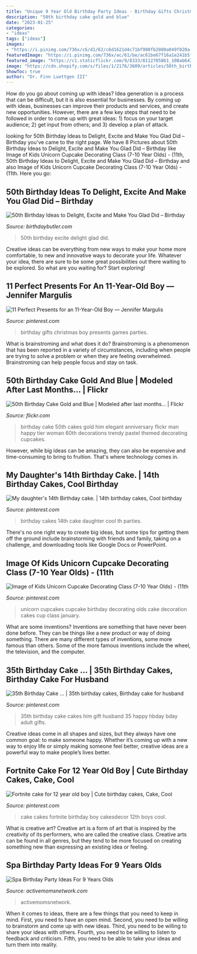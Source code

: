 ```yaml
---
title: "Unique 9 Year Old Birthday Party Ideas - Birthday Gifts Christmas Boy Presents Games Parties"
description: "50th birthday cake gold and blue"
date: "2023-01-25"
categories:
- "ideas"
tags: ["ideas"]
images:
- "https://i.pinimg.com/736x/c6/d1/62/c6d1621d4c71bf980fb2080a049f020a--birthday-games-th-birthday.jpg"
featuredImage: "https://i.pinimg.com/736x/ac/61/be/ac61be67f16a1e241b5f7bb2fcf31ac4--th-birthday-cakes-birthday-parties.jpg"
featured_image: "https://c1.staticflickr.com/9/8333/8112705861_108ab643d9_b.jpg"
image: "https://cdn.shopify.com/s/files/1/2176/3609/articles/50th_birthday_ideas_6090288a-bda6-4f3b-a28d-6db51c7656cd.jpg?v=1596214893"
ShowToc: true
author: "Dr. Finn Luettgen III"
---
```



How do you go about coming up with ideas?
Idea generation is a process that can be difficult, but it is also essential for businesses. By coming up with ideas, businesses can improve their products and services, and create new opportunities. However, there are a few key steps that need to be followed in order to come up with great ideas: 1) focus on your target audience; 2) get input from others; and 3) develop a plan of attack.

	

		
looking for 50th Birthday Ideas to Delight, Excite and Make You Glad Did – Birthday you've came to the right page. We have 8 Pictures about 50th Birthday Ideas to Delight, Excite and Make You Glad Did – Birthday like Image of Kids Unicorn Cupcake Decorating Class (7-10 Year Olds) - (11th, 50th Birthday Ideas to Delight, Excite and Make You Glad Did – Birthday and also Image of Kids Unicorn Cupcake Decorating Class (7-10 Year Olds) - (11th. Here you go:
		
    
## 50th Birthday Ideas To Delight, Excite And Make You Glad Did – Birthday

<img loading=lazy src="https://cdn.shopify.com/s/files/1/2176/3609/articles/50th_birthday_ideas_6090288a-bda6-4f3b-a28d-6db51c7656cd.jpg?v=1596214893" onerror="this.onerror=null;this.src='https://tse3.mm.bing.net/th?id=OIP.qiHctBFIL-t-5iQputBv1gHaLH&amp;pid=15.1';" alt="50th Birthday Ideas to Delight, Excite and Make You Glad Did – Birthday">

_Source: birthdaybutler.com_

>50th birthday excite delight glad did. 

	

Creative ideas can be everything from new ways to make your home more comfortable, to new and innovative ways to decorate your life. Whatever your idea, there are sure to be some great possibilities out there waiting to be explored. So what are you waiting for? Start exploring!

    
## 11 Perfect Presents For An 11-Year-Old Boy — Jennifer Margulis

<img loading=lazy src="https://i.pinimg.com/736x/c6/d1/62/c6d1621d4c71bf980fb2080a049f020a--birthday-games-th-birthday.jpg" onerror="this.onerror=null;this.src='https://tse4.mm.bing.net/th?id=OIP.-TSPaS9TIVj94MvpgCzXRQHaJ3&amp;pid=15.1';" alt="11 Perfect Presents for an 11-Year-Old Boy — Jennifer Margulis">

_Source: pinterest.com_

>birthday gifts christmas boy presents games parties. 

	

What is brainstroming and what does it do?
Brainstroming is a phenomenon that has been reported in a variety of circumstances, including when people are trying to solve a problem or when they are feeling overwhelmed. Brainstroming can help people focus and stay on task.

    
## 50th Birthday Cake Gold And Blue | Modeled After Last Months… | Flickr

<img loading=lazy src="https://c1.staticflickr.com/9/8333/8112705861_108ab643d9_b.jpg" onerror="this.onerror=null;this.src='https://tse2.mm.bing.net/th?id=OIP.vYmqTeQfF3U9fK9tylkpOwHaK_&amp;pid=15.1';" alt="50th Birthday Cake Gold and Blue | Modeled after last months… | Flickr">

_Source: flickr.com_

>birthday cake 50th cakes gold him elegant anniversary flickr man happy tier woman 60th decorations trendy pastel themed decorating cupcakes. 

	

However, while big ideas can be amazing, they can also be expensive and time-consuming to bring to fruition. That's where technology comes in.

    
## My Daughter&#039;s 14th Birthday Cake. | 14th Birthday Cakes, Cool Birthday

<img loading=lazy src="https://i.pinimg.com/736x/ac/61/be/ac61be67f16a1e241b5f7bb2fcf31ac4--th-birthday-cakes-birthday-parties.jpg" onerror="this.onerror=null;this.src='https://tse4.mm.bing.net/th?id=OIP.3WOzBOZCiovGUrYJjIvCiQHaJ3&amp;pid=15.1';" alt="My daughter&#039;s 14th Birthday cake. | 14th birthday cakes, Cool birthday">

_Source: pinterest.com_

>birthday cakes 14th cake daughter cool th parties. 

	

There's no one right way to create big ideas, but some tips for getting them off the ground include brainstorming with friends and family, taking on a challenge, and downloading tools like Google Docs or PowerPoint.

    
## Image Of Kids Unicorn Cupcake Decorating Class (7-10 Year Olds) - (11th

<img loading=lazy src="https://i.pinimg.com/736x/93/22/35/93223579fb77f9c6ebc1ed816a67560a.jpg" onerror="this.onerror=null;this.src='https://tse2.mm.bing.net/th?id=OIP.acPvUtXwEF9L-9rnNr6ItgHaJ3&amp;pid=15.1';" alt="Image of Kids Unicorn Cupcake Decorating Class (7-10 Year Olds) - (11th">

_Source: pinterest.com_

>unicorn cupcakes cupcake birthday decorating olds cake decoration cakes cup class january. 

	

What are some inventions?
Inventions are something that have never been done before. They can be things like a new product or way of doing something. There are many different types of inventions, some more famous than others. Some of the more famous inventions include the wheel, the television, and the computer.

    
## 35th Birthday Cake … | 35th Birthday Cakes, Birthday Cake For Husband

<img loading=lazy src="https://i.pinimg.com/736x/36/5f/c3/365fc3e1b90c828116e7ed7ff42bccc2--th-birthday-ideas-for-him-th-birthday-cakes.jpg" onerror="this.onerror=null;this.src='https://tse4.mm.bing.net/th?id=OIP.7AI5W0ZxWkClZgcJ2mSBFwHaHa&amp;pid=15.1';" alt="35th Birthday Cake … | 35th birthday cakes, Birthday cake for husband">

_Source: pinterest.com_

>35th birthday cake cakes him gift husband 35 happy hbday bday adult gifts. 

	

Creative ideas come in all shapes and sizes, but they always have one common goal: to make someone happy. Whether it’s coming up with a new way to enjoy life or simply making someone feel better, creative ideas are a powerful way to make people’s lives better.

    
## Fortnite Cake For 12 Year Old Boy | Cute Birthday Cakes, Cake, Cool

<img loading=lazy src="https://i.pinimg.com/736x/96/33/82/963382a025df758e2fc49ce1c5ad3846.jpg" onerror="this.onerror=null;this.src='https://tse4.mm.bing.net/th?id=OIP.LPeVdJIX_8zqq3PsUUbUpAHaJ3&amp;pid=15.1';" alt="Fortnite cake for 12 year old boy | Cute birthday cakes, Cake, Cool">

_Source: pinterest.com_

>cake cakes fortnite birthday boy cakesdecor 12th boys cool. 

	

What is creative art?
Creative art is a form of art that is inspired by the creativity of its performers, who are called the creative class. Creative arts can be found in all genres, but they tend to be more focused on creating something new than expressing an existing idea or feeling.

    
## Spa Birthday Party Ideas For 9 Years Olds

<img loading=lazy src="https://www.activemomsnetwork.com/wp-content/uploads/2020/08/Spa-birthday-party-696x464.jpg" onerror="this.onerror=null;this.src='https://tse2.mm.bing.net/th?id=OIP.-zbw2PMjjJcrHdLDNF3JWgHaE8&amp;pid=15.1';" alt="Spa Birthday Party Ideas For 9 Years Olds">

_Source: activemomsnetwork.com_

>activemomsnetwork. 

	

When it comes to ideas, there are a few things that you need to keep in mind. First, you need to have an open mind. Second, you need to be willing to brainstorm and come up with new ideas. Third, you need to be willing to share your ideas with others. Fourth, you need to be willing to listen to feedback and criticism. Fifth, you need to be able to take your ideas and turn them into reality.

